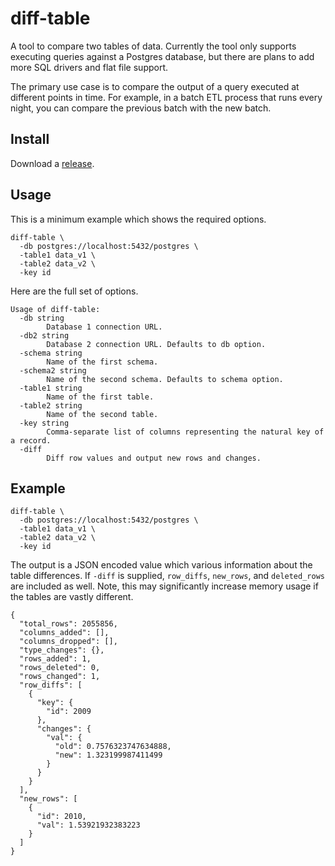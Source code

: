 # diff-table

A tool to compare two tables of data. Currently the tool only supports executing queries against a Postgres database, but there are plans to add more SQL drivers and flat file support.

The primary use case is to compare the output of a query executed at different points in time. For example, in a batch ETL process that runs every night, you can compare the previous batch with the new batch.

## Install

Download a [release](https://github.com/chop-dbhi/diff-table/releases).

## Usage

This is a minimum example which shows the required options.

```
diff-table \
  -db postgres://localhost:5432/postgres \
  -table1 data_v1 \
  -table2 data_v2 \
  -key id
```

Here are the full set of options.

```
Usage of diff-table:
  -db string
    	Database 1 connection URL.
  -db2 string
    	Database 2 connection URL. Defaults to db option.
  -schema string
    	Name of the first schema.
  -schema2 string
    	Name of the second schema. Defaults to schema option.
  -table1 string
    	Name of the first table.
  -table2 string
    	Name of the second table.
  -key string
    	Comma-separate list of columns representing the natural key of a record.
  -diff
    	Diff row values and output new rows and changes.
```

## Example

```
diff-table \
  -db postgres://localhost:5432/postgres \
  -table1 data_v1 \
  -table2 data_v2 \
  -key id
```

The output is a JSON encoded value which various information about the table differences. If `-diff` is supplied, `row_diffs`, `new_rows`, and `deleted_rows` are included as well. Note, this may significantly increase memory usage if the tables are vastly different.

```
{
  "total_rows": 2055856,
  "columns_added": [],
  "columns_dropped": [],
  "type_changes": {},
  "rows_added": 1,
  "rows_deleted": 0,
  "rows_changed": 1,
  "row_diffs": [
    {
      "key": {
        "id": 2009
      },
      "changes": {
        "val": {
          "old": 0.7576323747634888,
          "new": 1.323199987411499
        }
      }
    }
  ],
  "new_rows": [
    {
      "id": 2010,
      "val": 1.53921932383223
    }
  ]
}
```


